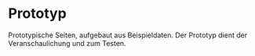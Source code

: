 # Prototyp

Prototypische Seiten, aufgebaut aus Beispieldaten.
Der Prototyp dient der Veranschaulichung und zum Testen.
